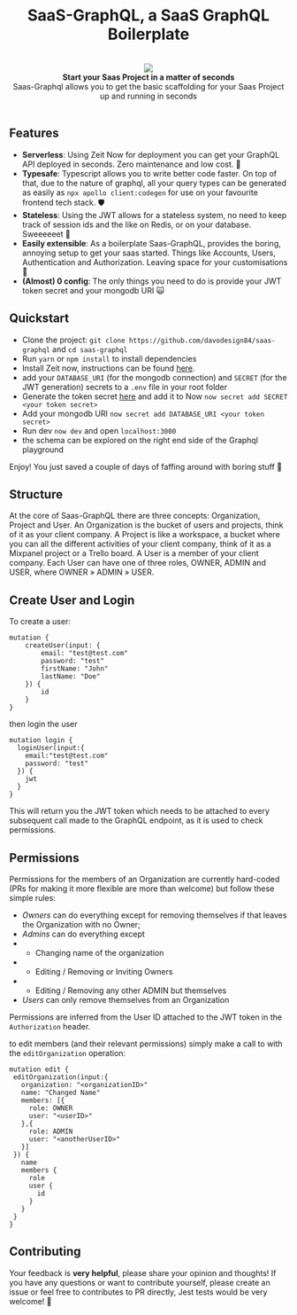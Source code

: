 <h1 align="center"><strong>SaaS-GraphQL, a SaaS GraphQL Boilerplate</strong></h1>

<br />

<div align="center"><img src="https://github.com/davodesign84/saas-graphql/blob/master/logos.svg" /></div>

<div align="center"><strong>Start your Saas Project in a matter of seconds</strong></div>
<div align="center">Saas-Graphql allows you to get the basic scaffolding for your Saas Project up and running in seconds</div>

<br />

## Features

- **Serverless**: Using Zeit Now for deployment you can get your GraphQL API deployed in seconds. Zero maintenance and low cost. 🚀
- **Typesafe**: Typescript allows you to write better code faster. On top of that, due to the nature of graphql, all your query types can be generated as easily as `npx apollo client:codegen` for use on your favourite frontend tech stack. 🛡
- **Stateless**: Using the JWT allows for a stateless system, no need to keep track of session ids and the like on Redis, or on your database. Sweeeeeet 🍭
- **Easily extensible**: As a boilerplate Saas-GraphQL, provides the boring, annoying setup to get your saas started. Things like Accounts, Users, Authentication and Authorization. Leaving space for your customisations 👷
- **(Almost) 0 config**: The only things you need to do is provide your JWT token secret and your mongodb URI 🙀

## Quickstart
- Clone the project: `git clone https://github.com/davodesign84/saas-graphql` and `cd saas-graphql`
- Run `yarn` or `npm install` to install dependencies
- Install Zeit now, instructions can be found [here](https://zeit.co/download).
- add your `DATABASE_URI`  (for the mongodb connection) and `SECRET` (for the JWT generation) secrets to a `.env` file in your root folder
- Generate the token secret [here](https://mkjwk.org/) and add it to Now `now secret add SECRET <your token secret>`
- Add your mongodb URI `now secret add DATABASE_URI <your token secret>`
- Run dev `now dev` and open `localhost:3000`
- the schema can be explored on the right end side of the Graphql playground


Enjoy! You just saved a couple of days of faffing around with boring stuff 🤴


## Structure
At the core of Saas-GraphQL there are three concepts: Organization, Project and User.
An Organization is the bucket of users and projects, think of it as your client company.
A Project is like a workspace, a bucket where you can all the different activities of your client company, think of it as a Mixpanel project or a Trello board.
A User is a member of your client company. Each User can have one of three roles, OWNER, ADMIN and USER, where OWNER » ADMIN » USER.

## Create User and Login
To create a user:
```
mutation {
    createUser(input: {
        email: "test@test.com"
        password: "test"
        firstName: "John"
        lastName: "Doe"
    }) {
        id
    }
}
```

then login the user

```
mutation login {
  loginUser(input:{
    email:"test@test.com"
    password: "test"
  }) {
    jwt
  }
}
```

This will return you the JWT token which needs to be attached to every subsequent call made to the GraphQL endpoint, as it is used to check permissions.


## Permissions
Permissions for the members of an Organization are currently hard-coded (PRs for making it more flexible are more than welcome) but follow these simple rules:
 - *Owners* can do everything except for removing themselves if that leaves the Organization with no Owner;
 - *Admins* can do everything except
 - - Changing name of the organization
 - - Editing / Removing or Inviting Owners
 - - Editing / Removing any other ADMIN but themselves
 - *Users* can only remove themselves from an Organization

 Permissions are inferred from the User ID attached to the JWT token in the `Authorization` header.

 to edit members (and their relevant permissions) simply make a call to with the `editOrganization` operation:
 ```
 mutation edit {
  editOrganization(input:{
    organization: "<organizationID>"
    name: "Changed Name"
    members: [{
      role: OWNER
      user: "<userID>"
    },{
      role: ADMIN
      user: "<anotherUserID>"
    }]
  }) {
    name
    members {
      role
      user {
        id
      }
    }
  }
}
```

## Contributing

Your feedback is **very helpful**, please share your opinion and thoughts! If you have any questions or want to contribute yourself, please create an issue or feel free to contributes to PR directly, Jest tests would be very welcome! 🙏
